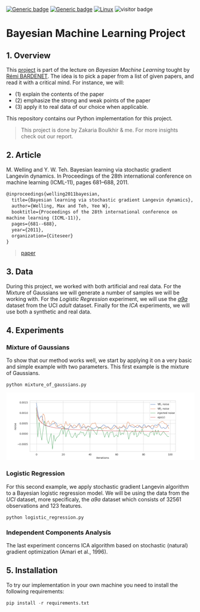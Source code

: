 [![Generic badge](https://img.shields.io/badge/Made_With-Python-<COLOR>.svg)](https://shields.io/)
[![Generic badge](https://img.shields.io/badge/ALGO-SGLD-red.svg)](https://shields.io/)
[![Linux](https://svgshare.com/i/Zhy.svg)](https://svgshare.com/i/Zhy.svg)
![visitor badge](https://visitor-badge.glitch.me/badge?page_id=o-ikne.BML-Project)

# **Bayesian Machine Learning Project**

## **1. Overview**
This [project](https://github.com/rbardenet/bml-course/blob/m2-lille/projects/papers.pdf) is part of the lecture on *Bayesian Machine Learning* tought by [Rémi BARDENET](https://rbardenet.github.io/). The idea is to pick a paper from a list of given papers, and read it with a critical mind. For instance, we will:
- (1) explain the contents of the paper
- (2) emphasize the strong and weak points of the paper
- (3) apply it to real data of our choice when applicable.

This repository contains our Python implementation for this project.
>This project is done by Zakaria Boulkhir \& me. For more insights check out our report.

## **2. Article**
M. Welling and Y. W. Teh. Bayesian learning via stochastic gradient Langevin
dynamics. In Proceedings of the 28th international conference on machine learning
(ICML-11), pages 681–688, 2011. 

```
@inproceedings{welling2011bayesian,
  title={Bayesian learning via stochastic gradient Langevin dynamics},
  author={Welling, Max and Teh, Yee W},
  booktitle={Proceedings of the 28th international conference on machine learning (ICML-11)},
  pages={681--688},
  year={2011},
  organization={Citeseer}
}
```
>[paper](http://people.ee.duke.edu/~lcarin/398_icmlpaper.pdf)

## **3. Data**
During this project, we worked with both artificial and real data. For the Mixture of Gaussians we will generate a number of samples we will be working with. For the *Logistic Regression* experiment, we will use the [*a9a*](https://www.openml.org/d/1430) dataset from the UCI *adult* dataset. Finally for the *ICA* experiments, we will use both a synthetic and real data.

## **4. Experiments**

### **Mixture of Gaussians**
To show that our method works well, we start by applying it on a very basic and simple example with two parameters. This first example is the mixture of Gaussians.
```
python mixture_of_gaussians.py
```
![Mixture of Gaussians](images/mixture_of_gaussians.png)

### **Logistic Regression**
For this second example, we apply stochastic gradient Langevin algorithm to a Bayesian logistic regression model.
We will be using the data from the *UCI* dataset, more specificaly, the *a9a* dataset which consists of 32561 observations and 123 features.
```
python logistic_regression.py
```

### **Independent Components Analysis**
The last experiment concerns ICA algorithm based on stochastic (natural) gradient optimization (Amari et al., 1996).

## **5. Installation**

To try our implementation in your own machine you need to install the following requirements:

```python
pip install -r requirements.txt
```
